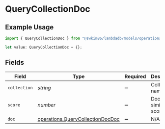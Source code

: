 # QueryCollectionDoc

## Example Usage

```typescript
import { QueryCollectionDoc } from "@swkim86/lambdadb/models/operations";

let value: QueryCollectionDoc = {};
```

## Fields

| Field                                                                                | Type                                                                                 | Required                                                                             | Description                                                                          |
| ------------------------------------------------------------------------------------ | ------------------------------------------------------------------------------------ | ------------------------------------------------------------------------------------ | ------------------------------------------------------------------------------------ |
| `collection`                                                                         | *string*                                                                             | :heavy_minus_sign:                                                                   | Collection name.                                                                     |
| `score`                                                                              | *number*                                                                             | :heavy_minus_sign:                                                                   | Document similarity score.                                                           |
| `doc`                                                                                | [operations.QueryCollectionDocDoc](../../models/operations/querycollectiondocdoc.md) | :heavy_minus_sign:                                                                   | N/A                                                                                  |